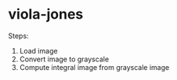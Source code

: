 viola-jones
===========

Steps:

1. Load image
2. Convert image to grayscale
3. Compute integral image from grayscale image
